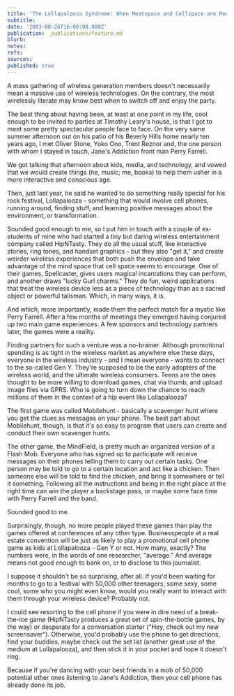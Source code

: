 ```yaml
---
title: 'The Lollapalooza Syndrome: When Meatspace and Cellspace are Redundant'
subtitle: 
date: '2003-08-26T16:00:00.000Z'
publication: _publications/feature.md
blurb: 
notes: 
refs: 
sources: 
published: true
---
```

A mass gathering of wireless generation members doesn't necessarily mean a massive use of wireless technologies. On the contrary, the most wirelessly literate may know best when to switch off and enjoy the party.

The best thing about having been, at least at one point in my life, cool enough to be invited to parties at Timothy Leary's house, is that I got to meet some pretty spectacular people face to face. On the very same summer afternoon out on his patio of his Beverly Hills home nearly ten years ago, I met Oliver Stone, Yoko Ono, Trent Reznor and, the one person with whom I stayed in touch, Jane's Addiction front man Perry Farrell.

We got talking that afternoon about kids, media, and technology, and vowed that we would create things (he, music; me, books) to help them usher in a more interactive and conscious age.

Then, just last year, he said he wanted to do something really special for his rock festival, Lollapalooza - something that would involve cell phones, running around, finding stuff, and learning positive messages about the environment, or transformation.

Sounded good enough to me, so I put him in touch with a couple of ex-students of mine who had started a tiny but daring wireless entertainment company called HipNTasty. They do all the usual stuff, like interactive stories, ring tones, and handset graphics - but they also "get it," and create weirder wireless experiences that both push the envelope and take advantage of the mind space that cell space seems to encourage. One of their games, Spellcaster, gives users magical incantations they can perform, and another draws "lucky Gurl charms." They do fun, weird applications that treat the wireless device less as a piece of technology than as a sacred object or powerful talisman. Which, in many ways, it is.

And which, more importantly, made them the perfect match for a mystic like Perry Farrell. After a few months of meetings they emerged having conjured up two main game experiences. A few sponsors and technology partners later, the games were a reality.

Finding partners for such a venture was a no-brainer. Although promotional spending is as tight in the wireless market as anywhere else these days, everyone in the wireless industry - and I mean everyone - wants to connect to the so-called Gen Y. They're supposed to be the early adopters of the wireless world, and the ultimate wireless consumers. Teens are the ones thought to be more willing to download games, chat via thumb, and upload image files via GPRS. Who is going to turn down the chance to reach millions of them in the context of a hip event like Lollapalooza?

The first game was called Mobilehunt - basically a scavenger hunt where you get the clues as messages on your phone. The best part about Mobilehunt, though, is that it's so easy to program that users can create and conduct their own scavenger hunts.

The other game, the MindField, is pretty much an organized version of a Flash Mob. Everyone who has signed up to participate will receive messages on their phones telling them to carry out certain tasks. One person may be told to go to a certain location and act like a chicken. Then someone else will be told to find the chicken, and bring it somewhere or tell it something. Following all the instructions and being in the right place at the right time can win the player a backstage pass, or maybe some face time with Perry Farrell and the band.

Sounded good to me.

Surprisingly, though, no more people played these games than play the games offered at conferences of any other type. Businesspeople at a real estate convention will be just as likely to play a promotional cell phone game as kids at Lollapalooza - Gen Y or not. How many, exactly? The numbers were, in the words of one researcher, "average." And average means not good enough to bank on, or to disclose to this journalist.

I suppose it shouldn't be so surprising, after all. If you'd been waiting for months to go to a festival with 50,000 other teenagers, some sexy, some cool, some who you might even know, would you really want to interact with them through your wireless device? Probably not.

I could see resorting to the cell phone if you were in dire need of a break-the-ice game (HipNTasty produces a great set of spin-the-bottle games, by the way) or desperate for a conversation starter ("Hey, check out my new screensaver"). Otherwise, you'd probably use the phone to get directions, find your buddies, maybe check out the set list (another great use of the medium at Lollapalooza), and then stick it in your pocket and hope it doesn't ring.

Because if you're dancing with your best friends in a mob of 50,000 potential other ones listening to Jane's Addiction, then your cell phone has already done its job.
